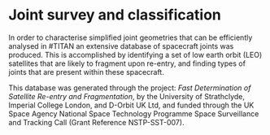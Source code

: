 # Joint survey and classification

In order to characterise simplified joint geometries that can be efficiently analysed in #TITAN an extensive database of spacecraft joints was produced. This is accomplished by identifying a set of low earth orbit (LEO) satellites that are likely to fragment upon re-entry, and finding types of joints that are present within these spacecraft. 

This database was generated through the project: _Fast Determination of Satellite Re-entry and Fragmentation_, by the University of Strathclyde, Imperial College London, and D-Orbit UK Ltd, and funded through the UK Space Agency National Space Technology Programme Space Surveillance and Tracking Call (Grant Reference NSTP-SST-007).
